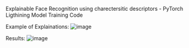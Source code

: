 Explainable Face Recognition using charectersitic descriptors - PyTorch Ligthining Model Training Code 



Example of Explainations:
![image](https://github.com/byalavar/Explainable-Face-Recognition-Code-Sample/assets/113210126/4b173f10-c36e-4cb0-8628-620387971cfb)


Results:
![image](https://github.com/byalavar/Explainable-Face-Recognition-Code-Sample/assets/113210126/ddb6e8f7-0ad6-4dee-8389-0ff157783ff8)



